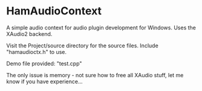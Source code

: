 # HamAudioContext
A simple audio context for audio plugin development for Windows. Uses the XAudio2 backend.

Visit the Project/source directory for the source files. Include "hamaudioctx.h" to use. 

Demo file provided: "test.cpp"

The only issue is memory - not sure how to free all XAudio stuff, let me know if you have experience...
